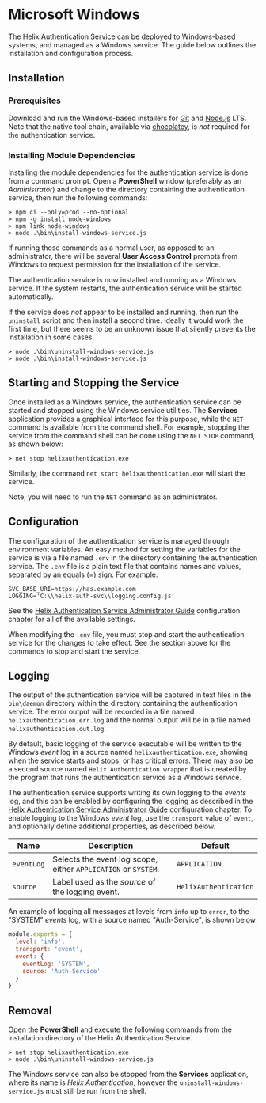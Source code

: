 # Microsoft Windows

The Helix Authentication Service can be deployed to Windows-based systems, and managed as a Windows service. The guide below outlines the installation and configuration process.

## Installation

### Prerequisites

Download and run the Windows-based installers for [Git](https://git-scm.com) and [Node.js](https://nodejs.org/) LTS. Note that the native tool chain, available via [chocolatey](https://chocolatey.org), is _not_ required for the authentication service.

### Installing Module Dependencies

Installing the module dependencies for the authentication service is done from a command prompt. Open a **PowerShell** window (preferably as an _Administrator_) and change to the directory containing the authentication service, then run the following  commands:

```
> npm ci --only=prod --no-optional
> npm -g install node-windows
> npm link node-windows
> node .\bin\install-windows-service.js
```

If running those commands as a normal user, as opposed to an administrator, there will be several **User Access Control** prompts from Windows to request permission for the installation of the service.

The authentication service is now installed and running as a Windows service. If the system restarts, the authentication service will be started automatically.

If the service does _not_ appear to be installed and running, then run the `uninstall` script and then install a second time. Ideally it would work the first time, but there seems to be an unknown issue that silently prevents the installation in some cases.

```
> node .\bin\uninstall-windows-service.js
> node .\bin\install-windows-service.js
```

## Starting and Stopping the Service

Once installed as a Windows service, the authentication service can be started and stopped using the Windows service utilities. The **Services** application provides a graphical interface for this purpose, while the `NET` command is available from the command shell. For example, stopping the service from the command shell can be done using the `NET STOP` command, as shown below:

```
> net stop helixauthentication.exe
```

Similarly, the command `net start helixauthentication.exe` will start the service.

Note, you will need to run the `NET` command as an administrator.

## Configuration

The configuration of the authentication service is managed through environment variables. An easy method for setting the variables for the service is via a file named `.env` in the directory containing the authentication service. The `.env` file is a plain text file that contains names and values, separated by an equals (=) sign. For example:

```
SVC_BASE_URI=https://has.example.com
LOGGING='C:\\helix-auth-svc\\logging.config.js'
```

See the [Helix Authentication Service Administrator Guide](https://www.perforce.com/manuals/helix-auth-svc/Content/HAS/Home-has.html) configuration chapter for all of the available settings.

When modifying the `.env` file, you must stop and start the authentication service for the changes to take effect. See the section above for the commands to stop and start the service.

## Logging

The output of the authentication service will be captured in text files in the `bin\daemon` directory within the directory containing the authentication service. The error output will be recorded in a file named `helixauthentication.err.log` and the normal output will be in a file named `helixauthentication.out.log`.

By default, basic logging of the service executable will be written to the Windows _event_ log in a source named `helixauthentication.exe`, showing when the service starts and stops, or has critical errors. There may also be a second source named `Helix Authentication wrapper` that is created by the program that runs the authentication service as a Windows service.

The authentication service supports writing its own logging to the _events_ log, and this can be enabled by configuring the logging as described in the [Helix Authentication Service Administrator Guide](https://www.perforce.com/manuals/helix-auth-svc/Content/HAS/Home-has.html) configuration chapter. To enable logging to the Windows _event_ log, use the `transport` value of `event`, and optionally define additional properties, as described below.

| Name | Description | Default |
| ---- | ----------- | ------- |
| `eventLog` | Selects the event log scope, either `APPLICATION` or `SYSTEM`. | `APPLICATION` |
| `source` | Label used as the _source_ of the logging event. | `HelixAuthentication` |

An example of logging all messages at levels from `info` up to `error`, to the "SYSTEM" _events_ log, with a source named "Auth-Service", is shown below.

```javascript
module.exports = {
  level: 'info',
  transport: 'event',
  event: {
    eventLog: 'SYSTEM',
    source: 'Auth-Service'
  }
}
```

## Removal

Open the **PowerShell** and execute the following commands from the installation directory of the Helix Authentication Service.

```
> net stop helixauthentication.exe
> node .\bin\uninstall-windows-service.js
```

The Windows service can also be stopped from the **Services** application, where its name is _Helix Authentication_, however the `uninstall-windows-service.js` must still be run from the shell.
